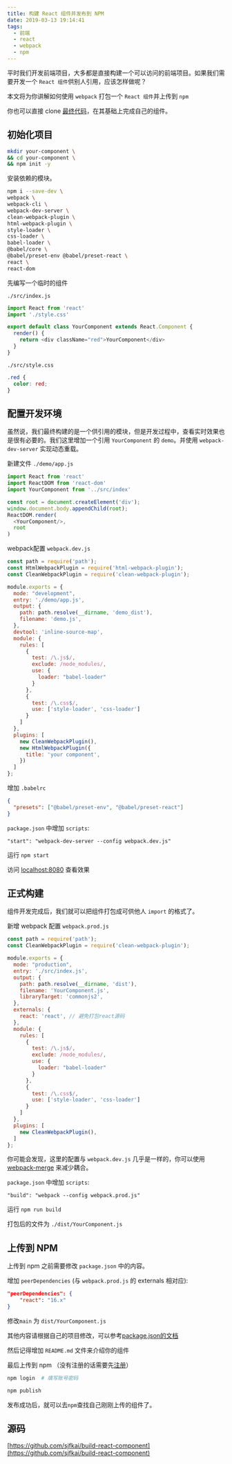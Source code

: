```yaml
---
title: 构建 React 组件并发布到 NPM
date: 2019-03-13 19:14:41
tags: 
  - 前端
  - react
  - webpack
  - npm
---
```


平时我们开发前端项目，大多都是直接构建一个可以访问的前端项目。如果我们需要开发一个 `React 组件`供别人引用，应该怎样做呢？

本文将为你讲解如何使用 `webpack` 打包一个 `React 组件`并上传到 `npm`

你也可以直接 clone [最终代码](https://github.com/sjfkai/build-react-component)，在其基础上完成自己的组件。

## 初始化项目

```bash
mkdir your-component \
&& cd your-component \
&& npm init -y
```

安装依赖的模块。

```bash
npm i --save-dev \
webpack \
webpack-cli \
webpack-dev-server \
clean-webpack-plugin \
html-webpack-plugin \
style-loader \
css-loader \
babel-loader \
@babel/core \
@babel/preset-env @babel/preset-react \
react \
react-dom 
```

先编写一个临时的组件

`./src/index.js`

```js
import React from 'react'
import './style.css'

export default class YourComponent extends React.Component {
  render() {
    return <div className="red">YourComponent</div>
  }
}
```

`./src/style.css`

```css
.red {
  color: red;
}
```

## 配置开发环境

虽然说，我们最终构建的是一个供引用的模块，但是开发过程中，查看实时效果也是很有必要的。我们这里增加一个引用 `YourComponent` 的 `demo`。并使用 `webpack-dev-server` 实现动态重载。

新建文件 `./demo/app.js`

```js
import React from 'react'
import ReactDOM from 'react-dom'
import YourComponent from '../src/index'

const root = document.createElement('div');
window.document.body.appendChild(root);
ReactDOM.render(
  <YourComponent/>,
  root
)
```

webpack配置 `webpack.dev.js`

```js
const path = require('path');
const HtmlWebpackPlugin = require('html-webpack-plugin');
const CleanWebpackPlugin = require('clean-webpack-plugin');

module.exports = {
  mode: "development",
  entry: './demo/app.js',
  output: {
    path: path.resolve(__dirname, 'demo_dist'),
    filename: 'demo.js',
  },
  devtool: 'inline-source-map',
  module: {
    rules: [
      {
        test: /\.js$/,
        exclude: /node_modules/,
        use: {
          loader: "babel-loader"
        }
      },
      {
        test: /\.css$/,
        use: ['style-loader', 'css-loader']
      }
    ]
  },
  plugins: [
    new CleanWebpackPlugin(),
    new HtmlWebpackPlugin({
      title: 'your component',
    })
  ]
};
```

增加 `.babelrc`

```json
{
  "presets": ["@babel/preset-env", "@babel/preset-react"]
}
```

`package.json` 中增加 `scripts`:

    "start": "webpack-dev-server --config webpack.dev.js"


运行 `npm start`

访问 [localhost:8080](http://localhost:8080) 查看效果


## 正式构建

组件开发完成后，我们就可以把组件打包成可供他人 `import` 的格式了。

新增 webpack 配置 `webpack.prod.js`

```js
const path = require('path');
const CleanWebpackPlugin = require('clean-webpack-plugin');

module.exports = {
  mode: "production",
  entry: './src/index.js',
  output: {
    path: path.resolve(__dirname, 'dist'),
    filename: 'YourComponent.js',
    libraryTarget: 'commonjs2',
  },
  externals: {
    react: 'react', // 避免打包react源码
  },
  module: {
    rules: [
      {
        test: /\.js$/,
        exclude: /node_modules/,
        use: {
          loader: "babel-loader"
        }
      },
      {
        test: /\.css$/,
        use: ['style-loader', 'css-loader']
      }
    ]
  },
  plugins: [
    new CleanWebpackPlugin(),
  ]
};
```

你可能会发现，这里的配置与 `webpack.dev.js` 几乎是一样的，你可以使用 [webpack-merge](https://www.npmjs.com/package/webpack-merge) 来减少耦合。

`package.json` 中增加 `scripts`:

    "build": "webpack --config webpack.prod.js"

运行 `npm run build`

打包后的文件为 `./dist/YourComponent.js`

## 上传到 NPM

上传到 npm 之前需要修改 `package.json` 中的内容。

增加 `peerDependencies` (与 `webpack.prod.js` 的 externals 相对应):

```json
"peerDependencies": {
    "react": "16.x"
}
```

修改`main` 为 `dist/YourComponent.js`

其他内容请根据自己的项目修改，可以参考[package.json的文档](https://docs.npmjs.com/files/package.json.html)

然后记得增加 `README.md` 文件来介绍你的组件

最后上传到 npm （没有注册的话需要先[注册](https://www.npmjs.com/signup)）

```bash
npm login  # 填写账号密码

npm publish
```

发布成功后，就可以去`npm`查找自己刚刚上传的组件了。


## 源码

[https://github.com/sjfkai/build-react-component](https://github.com/sjfkai/build-react-component)
